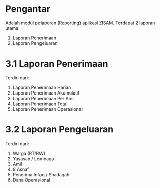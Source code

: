 # Pengantar #

Adalah modul pelaporan (Reporting) aplikasi ZISAM.
Terdapat 2 laporan utama:
  1. Laporan Penerimaan
  1. Laporan Pengeluaran


# 3.1 Laporan Penerimaan #
Terdiri dari:
  1. Laporan Penerimaan Harian
  1. Laporan Penerimaan Akumulatif
  1. Laporan Penerimaan Per Amil
  1. Laporan Penerimaan Total
  1. Laporan Penerimaan Operasional

# 3.2 Laporan Pengeluaran #
Terdiri dari:
  1. Warga (RT/RW)
  1. Yayasan / Lembaga
  1. Amil
  1. 8 Asnaf
  1. Penerima Infaq / Shadaqah
  1. Dana Operasional